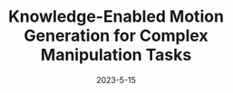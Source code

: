 ---
title: "Knowledge-Enabled Motion Generation for Complex Manipulation Tasks"
collection: publications
permalink: /publication/Motion_Generalization_IROS_2023
# excerpt: 'This paper is about fixing template issue #693.'
date: 2023-5-15
venue: 'Workshop on Geometric Representations: The Roles of Screw Theory, Lie Algebra, and Geometric Algebra, ICRA'
paperurl: 'https://drive.google.com/file/d/1vI_E5jElVxCxq8QvxbTrU8XNAG6lU0bM/view?usp=sharing'
citation: 'D. Das, A. Patankar, F. Honda, D. Mahalingam, N. Chakraborty, C.R. Ramakrishnan and I.V. Ramakrishnan. Knowledge-Enabled Motion Generation for Complex Manipulation Tasks. Workshop on Geometric Representations: The Roles of Screw Theory, Lie Algebra, and Geometric Algebra, <i>IEEE International Conference on Robotics and Automation (ICRA)</i> 2023.'
---